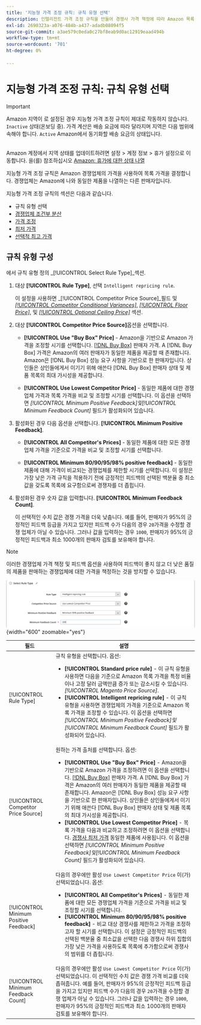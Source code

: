 ```yaml
---
title: '지능형 가격 조정 규칙: 규칙 유형 선택'
description: 인텔리전트 가격 조정 규칙을 만들어 경쟁사 가격 책정에 따라 Amazon 목록 가격을 결정합니다.
exl-id: 2690323a-a076-484b-a437-adadb08094f5
source-git-commit: a3ae579c0eda0c27bf8eab9d0ac12919eaad494b
workflow-type: tm+mt
source-wordcount: '701'
ht-degree: 0%

---
```


# 지능형 가격 조정 규칙: 규칙 유형 선택

>[!IMPORTANT]
>
>Amazon 지역이 로 설정된 경우 지능형 가격 조정 규칙이 제대로 작동하지 않습니다. `Inactive` 상태(온보딩 중). 가격 계산은 배송 요금에 따라 달라지며 지역은 다음 범위에 속해야 합니다. `Active` Amazon에서 동기화할 배송 요금의 상태입니다.<br><br>
>
>Amazon 계정에서 지역 상태를 업데이트하려면 설정 > 계정 정보 > 휴가 설정으로 이동합니다. 을(를) 참조하십시오 [Amazon: 휴가에 대한 상태 나열](https://sellercentral.amazon.com/gp/help/help.html?itemID=200135620/&quot;target=&quot;_blank)

지능형 가격 조정 규칙은 Amazon 경쟁업체의 가격을 사용하여 목록 가격을 결정합니다. 경쟁업체는 Amazon에 나와 동일한 제품을 나열하는 다른 판매자입니다.

지능형 가격 조정 규칙의 섹션은 다음과 같습니다.

- 규칙 유형 선택
- [경쟁업체 조건부 분산](./competitor-conditional-variances.md)
- [가격 조정](./price-adjustment.md)
- [최저 가격](./floor-price.md)
- [선택적 최고 가격](./optional-ceiling-price.md)

## 규칙 유형 구성

에서 규칙 유형 정의 _[!UICONTROL Select Rule Type]_섹션.

1. 대상 **[!UICONTROL Rule Type]**, 선택 `Intelligent repricing rule`.

   이 설정을 사용하면 _[!UICONTROL Competitor Price Source]_필드 및 [_[!UICONTROL Competitor Conditional Variances]_](./competitor-conditional-variances.md), [_[!UICONTROL Floor Price]_](./floor-price.md), 및 [_[!UICONTROL Optional Ceiling Price]_](./optional-ceiling-price.md) 섹션.

1. 대상 **[!UICONTROL Competitor Price Source]**&#x200B;옵션을 선택합니다.

   - **[!UICONTROL Use "Buy Box" Price]** - Amazon을 기반으로 Amazon 가격을 조정할 시기를 선택합니다. [[!DNL Buy Box]](./buy-box-competitor-pricing.md) 판매자 가격. A [!DNL Buy Box] 가격은 Amazon의 여러 판매자가 동일한 제품을 제공할 때 존재합니다. Amazon은 [!DNL Buy Box] 성능 요구 사항을 기반으로 한 판매자입니다. 상인들은 상인들에게서 이기기 위해 애쓴다 [!DNL Buy Box] 판매자 상태 및 제품 목록의 최대 가시성을 제공합니다.

   - **[!UICONTROL Use Lowest Competitor Price]** - 동일한 제품에 대한 경쟁업체 가격과 목록 가격을 비교 및 조정할 시기를 선택합니다. 이 옵션을 선택하면 _[!UICONTROL Minimum Positive Feedback]_및_[!UICONTROL Minimum Feedback Count]_ 필드가 활성화되어 있습니다.

1. 활성화된 경우 다음 옵션을 선택합니다. **[!UICONTROL Minimum Positive Feedback]**.

   - **[!UICONTROL All Competitor's Prices]** - 동일한 제품에 대한 모든 경쟁업체 가격을 기준으로 가격을 비교 및 조정할 시기를 선택합니다.

   - **[!UICONTROL Minimum 80/90/95/98% positive feedback]** - 동일한 제품에 대해 가격이 비교되는 경쟁업체를 제한할 시기를 선택합니다. 이 설정은 가장 낮은 가격 규칙을 적용하기 전에 긍정적인 피드백의 선택된 백분율 중 최소값을 갖도록 목록에 요구함으로써 경쟁자를 더 좁힙니다.

1. 활성화된 경우 숫자 값을 입력합니다. **[!UICONTROL Minimum Feedback Count]**.

   이 선택적인 수치 값은 경쟁 가격을 더욱 낮춥니다. 예를 들어, 판매자가 95%의 긍정적인 피드백 등급을 가지고 있지만 피드백 수가 다음의 경우 `20`가격을 수정할 경쟁 업체가 아닐 수 있습니다. 그러나 값을 입력하는 경우 `1000`, 판매자가 95%의 긍정적인 피드백과 최소 1000개의 판매자 검토를 보유해야 합니다.

>[!NOTE]
>
>이러한 경쟁업체 가격 책정 및 피드백 옵션을 사용하여 피드백이 좋지 않고 더 낮은 품질의 제품을 판매하는 경쟁업체에 대한 가격을 책정하는 것을 방지할 수 있습니다.

![지능형 가격 조정 규칙 - 규칙 유형 선택](assets/ob-intelligent-price-rule-type.png){width="600" zoomable="yes"}

| 필드 | 설명 |
|--- |--- |
| [!UICONTROL Rule Type] | 규칙 유형을 선택합니다. 옵션:<ul><li>**[!UICONTROL Standard price rule]** - 이 규칙 유형을 사용하면 다음을 기준으로 Amazon 목록 가격을 특정 비율이나 고정 달러 금액만큼 증가 또는 감소시킬 수 있습니다. _[!UICONTROL Magento Price Source]_. </li><li>**[!UICONTROL Intelligent repricing rule]** - 이 규칙 유형을 사용하면 경쟁업체의 가격을 기준으로 Amazon 목록 가격을 조정할 수 있습니다. 이 옵션을 선택하면 _[!UICONTROL Minimum Positive Feedback]_및_[!UICONTROL Minimum Feedback Count]_ 필드가 활성화되어 있습니다.</li></ul> |
| [!UICONTROL Competitor Price Source] | 원하는 가격 출처를 선택합니다. 옵션:<ul><li>**[!UICONTROL Use "Buy Box" Price]** - Amazon을 기반으로 Amazon 가격을 조정하려면 이 옵션을 선택합니다. [[!DNL Buy Box]](./buy-box-competitor-pricing.md) 판매자 가격. A [!DNL Buy Box] 가격은 Amazon의 여러 판매자가 동일한 제품을 제공할 때 존재합니다. Amazon은 [!DNL Buy Box] 성능 요구 사항을 기반으로 한 판매자입니다. 상인들은 상인들에게서 이기기 위해 애쓴다 [!DNL Buy Box] 판매자 상태 및 제품 목록의 최대 가시성을 제공합니다.</li><li>**[!UICONTROL Use Lowest Competitor Price]** - 목록 가격을 다음과 비교하고 조정하려면 이 옵션을 선택합니다. [경쟁사 최저 가격](./lowest-competitor-pricing.md) 동일한 제품에 사용됩니다. 이 옵션을 선택하면 _[!UICONTROL Minimum Positive Feedback]_및_[!UICONTROL Minimum Feedback Count]_ 필드가 활성화되어 있습니다.</li></ul> |
| [!UICONTROL Minimum Positive Feedback] | 다음의 경우에만 활성 `Use Lowest Competitor Price` 이(가) 선택되었습니다. 옵션:<ul><li>**[!UICONTROL All Competitor's Prices]** - 동일한 제품에 대한 모든 경쟁업체 가격을 기준으로 가격을 비교 및 조정할 시기를 선택합니다.</li><li>**[!UICONTROL Minimum 80/90/95/98% positive feedback]** - 비교 대상 경쟁사를 제한하고 가격을 조정하고자 할 시기를 선택합니다. 이 설정은 긍정적인 피드백의 선택된 백분율 중 최소값을 선택한 다음 경쟁사 하위 집합의 가장 낮은 가격을 사용하도록 목록에 추가함으로써 경쟁사의 범위를 더 좁힙니다.</li></ul> |
| [!UICONTROL Minimum Feedback Count] | 다음의 경우에만 활성 `Use Lowest Competitor Price` 이(가) 선택되었습니다. 이 선택적인 수치 값은 경쟁 가격 비교를 더욱 좁혀줍니다. 예를 들어, 판매자가 95%의 긍정적인 피드백 등급을 가지고 있지만 피드백 수가 다음의 경우 `20`가격을 수정할 경쟁 업체가 아닐 수 있습니다. 그러나 값을 입력하는 경우 `1000`, 판매자가 95%의 긍정적인 피드백과 최소 1000개의 판매자 검토를 보유해야 합니다. |
